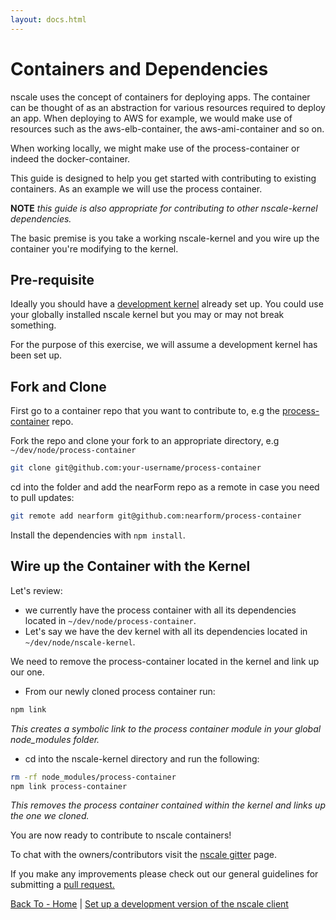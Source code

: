 ```yaml
---
layout: docs.html
---
```


# Containers and Dependencies

nscale uses the concept of containers for deploying apps. The container can be thought of as an abstraction for various resources required to deploy an app.
When deploying to AWS for example, we would make use of resources such as the aws-elb-container, the aws-ami-container and so on.

When working locally, we might make use of the process-container or indeed the docker-container.

This guide is designed to help you get started with contributing to existing containers. As an example we will use the process container.

__NOTE__ _this guide is also appropriate for contributing to other nscale-kernel dependencies._

The basic premise is you take a working nscale-kernel and you wire up the container you're modifying to the kernel.

## Pre-requisite
Ideally you should have a [development kernel][dev-kernel] already set up.
You could use your globally installed nscale kernel but you may or may not break something.

For the purpose of this exercise, we will assume a development kernel has been set up.

## Fork and Clone

First go to a container repo that you want to contribute to, e.g the [process-container][process] repo.

Fork the repo and clone your fork to an appropriate directory, e.g `~/dev/node/process-container`

```bash
git clone git@github.com:your-username/process-container
```

cd into the folder and add the nearForm repo as a remote in case you need to pull updates:

```bash
git remote add nearform git@github.com:nearform/process-container
```

Install the dependencies with `npm install`.

## Wire up the Container with the Kernel

Let's review:

 - we currently have the process container with all its dependencies located in `~/dev/node/process-container`.
 - Let's say we have the dev kernel with all its dependencies located in `~/dev/node/nscale-kernel`.

We need to remove the process-container located in the kernel and link up our one.

- From our newly cloned process container run:

```bash
npm link
```

_This creates a symbolic link to the process container module in your global node_modules folder._


- cd into the nscale-kernel directory and run the following:

```bash
rm -rf node_modules/process-container
npm link process-container
```

_This removes the process container contained within the kernel and links up the one we cloned._

You are now ready to contribute to nscale containers!

To chat with the owners/contributors visit the [nscale gitter][gitter] page.

If you make any improvements please check out our general guidelines for submitting a [pull request.][pull-requests]

[Back To - Home][] | [Set up a development version of the nscale client][nscale-client]

[gitter]: https://gitter.im/nearform/nscale
[pull-requests]: ./pull-requests.md
[nscale-client]: ./nscale-client.md
[process]: http://github.com/nearform/process-container
[dev-kernel]: ./nscale-kernel.md
[Back To - Home]: ./README.md
[logo]: ../_imgs/logo.png
